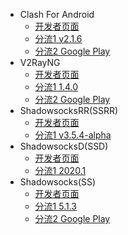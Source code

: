 * Clash For Android
	* [开发者页面](https://github.com/Kr328/ClashForAndroid/releases)
	* [分流1 v2.1.6](https://cdn.jsdelivr.net/gh/LeiJun-ASNebula/ASNebula_DOC@download/Android/ClashForAndroid/2.1.6/app-universal-release.apk)
	* [分流2 Google Play](https://play.google.com/store/apps/details?id=com.github.kr328.clash&hl=zh)
* V2RayNG
	* [开发者页面](https://github.com/2dust/v2rayNG/releases)
	* [分流1 1.4.0](https://cdn.jsdelivr.net/gh/LeiJun-ASNebula/ASNebula_DOC@download/Android/V2RayNG/v2rayNG_1.4.0.apk)
	* [分流2 Google Play](https://play.google.com/store/apps/details?id=com.v2ray.ang&hl=zh)
* ShadowsocksRR(SSRR)
	* [开发者页面](https://github.com/shadowsocksrr/shadowsocksr-android/releases)
	* [分流1 v3.5.4-alpha](https://cdn.jsdelivr.net/gh/LeiJun-ASNebula/ASNebula_DOC@download/Android/ShadowsocksRR/shadowsocksr-android-3.5.4.apk)
* ShadowsocksD(SSD)
	* [开发者页面](https://github.com/TheCGDF/SSD-Android/releases)
	* [分流1 2020.1](https://cdn.jsdelivr.net/gh/LeiJun-ASNebula/ASNebula_DOC@download/Android/ShadowsocksD/SSD-2020.1-mobile.apk)
* Shadowsocks(SS)
	* [开发者页面](https://github.com/shadowsocks/shadowsocks-android/releases)
	* [分流1 5.1.3](https://cdn.jsdelivr.net/gh/LeiJun-ASNebula/ASNebula_DOC@download/Android/Shadowsocks/shadowsocks--universal-5.1.3.apk)
	* [分流2 Google Play](https://play.google.com/store/apps/details?id=com.github.shadowsocks)
